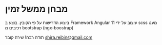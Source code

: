 # מבחן ממשל זמין
ביצוע הדרישות על פי הקובץ.
בוצע ב Framework Angular 11
עיצוב על ידי scss
מעט רכיבים מ bootstrap (ngx-boostrap)

תודה רבה!
שירה קובר
shira.reibin@gmail.com

